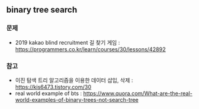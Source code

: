 ## binary tree search

### 문제

-   2019 kakao blind recruitment 길 찾기 게임 : https://programmers.co.kr/learn/courses/30/lessons/42892

### 참고

-   이진 탐색 트리 알고리즘을 이용한 데이터 삽입, 삭제 : https://kis6473.tistory.com/30
-   real world example of bts : https://www.quora.com/What-are-the-real-world-examples-of-binary-trees-not-search-tree
